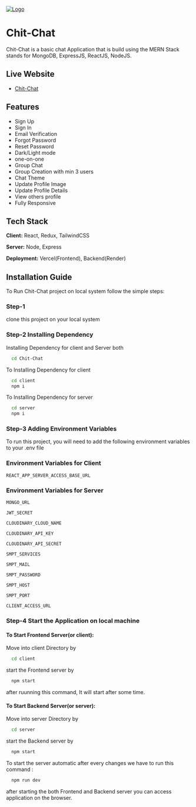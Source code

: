 [![Logo](https://Chit-Chat.vercel.app/images/logo.png)](https://Chit-Chat.vercel.app)

# Chit-Chat

Chit-Chat is a basic chat Application that is build using the MERN Stack stands for MongoDB, ExpressJS, ReactJS, NodeJS.

## Live Website

- [Chit-Chat](https://Chit-Chat.vercel.app)

## Features

- Sign Up
- Sign In
- Email Verification
- Forgot Password
- Reset Password
- Dark/Light mode
- one-on-one
- Group Chat
- Group Creation with min 3 users
- Chat Theme
- Update Profile Image
- Update Profile Details
- View others profile
- Fully Responsive

## Tech Stack

**Client:** React, Redux, TailwindCSS

**Server:** Node, Express

**Deployment:** Vercel(Frontend), Backend(Render)

## Installation Guide

To Run Chit-Chat project on local system follow the simple steps:

### Step-1

clone this project on your local system



### Step-2 Installing Dependency

Installing Dependency for client and Server both

```bash
  cd Chit-Chat
```

To Installing Dependency for client

```bash
  cd client
  npm i
```

To Installing Dependency for server

```bash
  cd server
  npm i
```

### Step-3 Adding Environment Variables

To run this project, you will need to add the following environment variables to your .env file

### Environment Variables for Client

`REACT_APP_SERVER_ACCESS_BASE_URL`

### Environment Variables for Server

`MONGO_URL`

`JWT_SECRET`

`CLOUDINARY_CLOUD_NAME`

`CLOUDINARY_API_KEY`

`CLOUDINARY_API_SECRET`

`SMPT_SERVICES`

`SMPT_MAIL`

`SMPT_PASSWORD`

`SMPT_HOST`

`SMPT_PORT`

`CLIENT_ACCESS_URL`

### Step-4 Start the Application on local machine

#### To Start Frontend Server(or client):

Move into client Directory by

```bash
  cd client
```

start the Frontend server by

```bash
  npm start
```

after ruunning this command, It will start after some time.

#### To Start Backend Server(or server):

Move into server Directory by

```bash
  cd server
```

start the Backend server by

```bash
  npm start
```

To start the server automatic after every changes we have to run this command :

```bash
  npm run dev
```

after starting the both Frontend and Backend server you can access application on the browser.